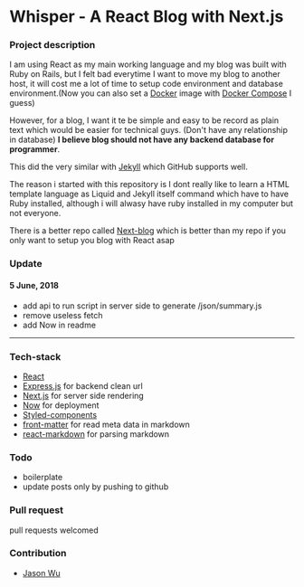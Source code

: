# Whisper - A React Blog with Next.js

### Project description

I am using React as my main working language and my blog was built with Ruby on Rails, but I felt bad everytime I want to move my blog to another host, it will cost me a lot of time to setup code environment and database environment.(Now you can also set a [Docker](https://www.docker.com/) image with [Docker Compose](https://docs.docker.com/compose/) I guess)

However, for a blog, I want it te be simple and easy to be record as plain text which would be easier for technical guys. (Don't have any relationship in database) **I believe blog should not have any backend database for programmer**.

This did the very similar with [Jekyll](https://github.com/jekyll/jekyll) which GitHub supports well. 

The reason i started with this repository is I dont really like to learn a HTML template language as Liquid and Jekyll itself command which have to have Ruby installed, although i will alwasy have ruby installed in my computer but not everyone.

There is a better repo called [Next-blog](https://github.com/tscanlin/next-blog) which is better than my repo if you only want to setup you blog with React asap

### Update
#### 5 June, 2018
 - add api to run script in server side to generate /json/summary.js
 - remove useless fetch
 - add Now in readme

---

### Tech-stack
- [React](https://reactjs.org/) 
- [Express.js](https://expressjs.com/) for backend clean url
- [Next.js](https://github.com/zeit/next.js/) for server side rendering
- [Now](https://zeit.co/now) for deployment
- [Styled-components](https://www.styled-components.com/)
- [front-matter](https://github.com/jxson/front-matter) for read meta data in markdown
- [react-markdown](https://github.com/rexxars/react-markdown) for parsing markdown 

### Todo
- boilerplate
- update posts only by pushing to github

### Pull request
pull requests welcomed

### Contribution
- [Jason Wu](https://github.com/quatrejuin)
